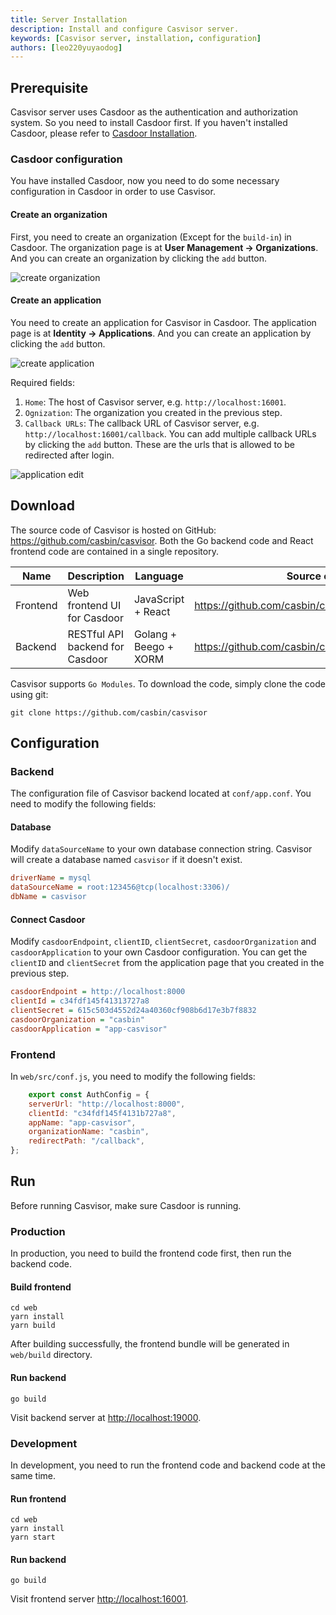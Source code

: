 ```yaml
---
title: Server Installation
description: Install and configure Casvisor server.
keywords: [Casvisor server, installation, configuration]
authors: [leo220yuyaodog]
---
```


## Prerequisite

Casvisor server uses Casdoor as the authentication and authorization system. So you need to install Casdoor first. If
you haven't installed Casdoor, please refer to [Casdoor Installation](https://casdoor.org/docs/basic/server-installation).

### Casdoor configuration

You have installed Casdoor, now you need to do some necessary configuration in Casdoor in order to use Casvisor.

#### Create an organization

First, you need to create an organization (Except for the `build-in`) in Casdoor. The organization page is at **User Management -> Organizations**.
And you can create an organization by clicking the `add` button.

![create organization](/img/installtion_organization.png)

#### Create an application

You need to create an application for Casvisor in Casdoor. The application page is at **Identity -> Applications**. And you
can create an application by clicking the `add` button.

![create application](/img/installtion_application.png)

Required fields:

1. `Home`: The host of Casvisor server, e.g. `http://localhost:16001`.
2. `Ognization`: The organization you created in the previous step.
3. `Callback URLs`: The callback URL of Casvisor server, e.g. `http://localhost:16001/callback`. You can add multiple
callback URLs by clicking the `add` button. These are the urls that is allowed to be redirected after login.

![application edit](/img/installtion_application_edit.png)

## Download

The source code of Casvisor is hosted on GitHub: <https://github.com/casbin/casvisor>. Both the Go backend code and React frontend code are contained in a single repository.

| Name     | Description                     | Language              | Source code                                          |
|----------|---------------------------------|-----------------------|------------------------------------------------------|
| Frontend | Web frontend UI for Casdoor     | JavaScript + React    | <https://github.com/casbin/casvisor/tree/master/web> |
| Backend  | RESTful API backend for Casdoor | Golang + Beego + XORM | <https://github.com/casbin/casvisor>                 |

Casvisor supports `Go Modules`. To download the code, simply clone the code using git:

```shell
git clone https://github.com/casbin/casvisor
```

## Configuration

### Backend

The configuration file of Casvisor backend located at `conf/app.conf`. You need to modify the following fields:

#### Database

Modify `dataSourceName` to your own database connection string. Casvisor will create a database named `casvisor` if it doesn't exist.

```ini
driverName = mysql
dataSourceName = root:123456@tcp(localhost:3306)/
dbName = casvisor
```

#### Connect Casdoor

Modify `casdoorEndpoint`, `clientID`, `clientSecret`, `casdoorOrganization` and `casdoorApplication` to your own Casdoor configuration.
You can get the `clientID` and `clientSecret` from the application page that you created in the previous step.

```ini
casdoorEndpoint = http://localhost:8000
clientId = c34fdf145f41313727a8
clientSecret = 615c503d4552d24a40360cf908b6d17e3b7f8832
casdoorOrganization = "casbin"
casdoorApplication = "app-casvisor"
```

### Frontend

In `web/src/conf.js`, you need to modify the following fields:

```javascript
    export const AuthConfig = {
    serverUrl: "http://localhost:8000",
    clientId: "c34fdf145f4131b727a8",
    appName: "app-casvisor",
    organizationName: "casbin",
    redirectPath: "/callback",
};
```

## Run

Before running Casvisor, make sure Casdoor is running.

### Production

In production, you need to build the frontend code first, then run the backend code.

#### Build frontend

```shell
cd web
yarn install
yarn build
```

After building successfully, the frontend bundle will be generated in `web/build` directory.

#### Run backend

```shell
go build
```

Visit backend server at [http://localhost:19000](http://localhost:19000).

### Development

In development, you need to run the frontend code and backend code at the same time.

#### Run frontend

```shell
cd web
yarn install
yarn start
```

#### Run backend

```shell
go build
```

Visit frontend server [http://localhost:16001](http://localhost:16001).
